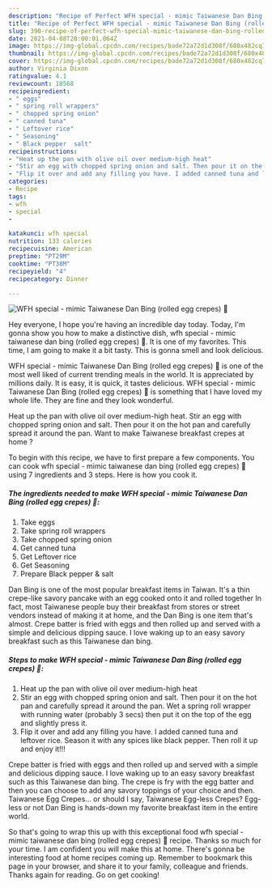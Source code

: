 ```yaml
---
description: "Recipe of Perfect WFH special - mimic Taiwanese Dan Bing (rolled egg crepes) 🥚"
title: "Recipe of Perfect WFH special - mimic Taiwanese Dan Bing (rolled egg crepes) 🥚"
slug: 390-recipe-of-perfect-wfh-special-mimic-taiwanese-dan-bing-rolled-egg-crepes
date: 2021-04-08T20:00:01.064Z
image: https://img-global.cpcdn.com/recipes/bade72a72d1d308f/680x482cq70/wfh-special-mimic-taiwanese-dan-bing-rolled-egg-crepes-recipe-main-photo.jpg
thumbnail: https://img-global.cpcdn.com/recipes/bade72a72d1d308f/680x482cq70/wfh-special-mimic-taiwanese-dan-bing-rolled-egg-crepes-recipe-main-photo.jpg
cover: https://img-global.cpcdn.com/recipes/bade72a72d1d308f/680x482cq70/wfh-special-mimic-taiwanese-dan-bing-rolled-egg-crepes-recipe-main-photo.jpg
author: Virginia Dixon
ratingvalue: 4.1
reviewcount: 18568
recipeingredient:
- " eggs"
- " spring roll wrappers"
- " chopped spring onion"
- " canned tuna"
- " Leftover rice"
- " Seasoning"
- " Black pepper  salt"
recipeinstructions:
- "Heat up the pan with olive oil over medium-high heat"
- "Stir an egg with chopped spring onion and salt. Then pour it on the hot pan and carefully spread it around the pan. Wet a spring roll wrapper with running water (probably 3 secs) then put it on the top of the egg and slightly press it."
- "Flip it over and add any filling you have. I added canned tuna and leftover rice. Season it with any spices like black pepper. Then roll it up and enjoy it!!!"
categories:
- Recipe
tags:
- wfh
- special
- 

katakunci: wfh special  
nutrition: 133 calories
recipecuisine: American
preptime: "PT29M"
cooktime: "PT38M"
recipeyield: "4"
recipecategory: Dinner

---
```



![WFH special - mimic Taiwanese Dan Bing (rolled egg crepes) 🥚](https://img-global.cpcdn.com/recipes/bade72a72d1d308f/680x482cq70/wfh-special-mimic-taiwanese-dan-bing-rolled-egg-crepes-recipe-main-photo.jpg)

Hey everyone, I hope you're having an incredible day today. Today, I'm gonna show you how to make a distinctive dish, wfh special - mimic taiwanese dan bing (rolled egg crepes) 🥚. It is one of my favorites. This time, I am going to make it a bit tasty. This is gonna smell and look delicious.

WFH special - mimic Taiwanese Dan Bing (rolled egg crepes) 🥚 is one of the most well liked of current trending meals in the world. It is appreciated by millions daily. It is easy, it is quick, it tastes delicious. WFH special - mimic Taiwanese Dan Bing (rolled egg crepes) 🥚 is something that I have loved my whole life. They are fine and they look wonderful.

Heat up the pan with olive oil over medium-high heat. Stir an egg with chopped spring onion and salt. Then pour it on the hot pan and carefully spread it around the pan. Want to make Taiwanese breakfast crepes at home ?


To begin with this recipe, we have to first prepare a few components. You can cook wfh special - mimic taiwanese dan bing (rolled egg crepes) 🥚 using 7 ingredients and 3 steps. Here is how you cook it.

<!--inarticleads1-->

##### The ingredients needed to make WFH special - mimic Taiwanese Dan Bing (rolled egg crepes) 🥚:

1. Take  eggs
1. Take  spring roll wrappers
1. Take  chopped spring onion
1. Get  canned tuna
1. Get  Leftover rice
1. Get  Seasoning
1. Prepare  Black pepper &amp; salt


Dan Bing is one of the most popular breakfast items in Taiwan. It&#39;s a thin crepe-like savory pancake with an egg cooked onto it and rolled together In fact, most Taiwanese people buy their breakfast from stores or street vendors instead of making it at home, and the Dan Bing is one item that&#39;s almost. Crepe batter is fried with eggs and then rolled up and served with a simple and delicious dipping sauce. I love waking up to an easy savory breakfast such as this Taiwanese dan bing. 

<!--inarticleads2-->

##### Steps to make WFH special - mimic Taiwanese Dan Bing (rolled egg crepes) 🥚:

1. Heat up the pan with olive oil over medium-high heat
1. Stir an egg with chopped spring onion and salt. Then pour it on the hot pan and carefully spread it around the pan. Wet a spring roll wrapper with running water (probably 3 secs) then put it on the top of the egg and slightly press it.
1. Flip it over and add any filling you have. I added canned tuna and leftover rice. Season it with any spices like black pepper. Then roll it up and enjoy it!!!


Crepe batter is fried with eggs and then rolled up and served with a simple and delicious dipping sauce. I love waking up to an easy savory breakfast such as this Taiwanese dan bing. The crepe is fry with the egg batter and then you can choose to add any savory toppings of your choice and then. Taiwanese Egg Crepes… or should I say, Taiwanese Egg-less Crepes? Egg-less or not Dan Bing is hands-down my favorite breakfast item in the entire world. 

So that's going to wrap this up with this exceptional food wfh special - mimic taiwanese dan bing (rolled egg crepes) 🥚 recipe. Thanks so much for your time. I am confident you will make this at home. There's gonna be interesting food at home recipes coming up. Remember to bookmark this page in your browser, and share it to your family, colleague and friends. Thanks again for reading. Go on get cooking!
